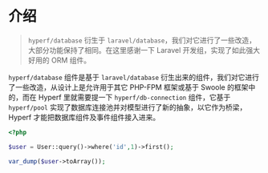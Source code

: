 # 介绍

> `hyperf/database` 衍生于 `laravel/database`，我们对它进行了一些改造，大部分功能保持了相同。在这里感谢一下 Laravel 开发组，实现了如此强大好用的 ORM 组件。

`hyperf/database` 组件是基于 `laravel/database` 衍生出来的组件，我们对它进行了一些改造，从设计上是允许用于其它 PHP-FPM 框架或基于 Swoole 的框架中的，而在 Hyperf 里就需要提一下 `hyperf/db-connection` 组件，它基于 `hyperf/pool` 实现了数据库连接池并对模型进行了新的抽象，以它作为桥梁，Hyperf 才能把数据库组件及事件组件接入进来。

~~~php
<?php

$user = User::query()->where('id',1)->first();

var_dump($user->toArray());
~~~
